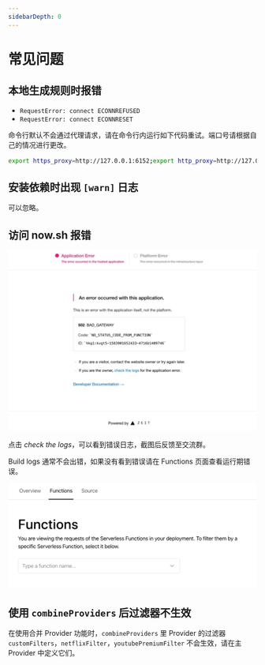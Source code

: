 ```yaml
---
sidebarDepth: 0
---
```


# 常见问题

## 本地生成规则时报错

- `RequestError: connect ECONNREFUSED`
- `RequestError: connect ECONNRESET`

命令行默认不会通过代理请求，请在命令行内运行如下代码重试。端口号请根据自己的情况进行更改。

```bash
export https_proxy=http://127.0.0.1:6152;export http_proxy=http://127.0.0.1:6152;export all_proxy=socks5://127.0.0.1:6153
```

## 安装依赖时出现 `[warn]` 日志

可以忽略。

## 访问 now.sh 报错

![](./images/now-error.jpeg)

点击 _check the logs_，可以看到错误日志，截图后反馈至交流群。

Build logs 通常不会出错，如果没有看到错误请在 Functions 页面查看运行期错误。

![](./images/now-logs.png)

## 使用 `combineProviders` 后过滤器不生效

在使用合并 Provider 功能时，`combineProviders` 里 Provider 的过滤器 `customFilters`，`netflixFilter`，`youtubePremiumFilter` 不会生效，请在主 Provider 中定义它们。
